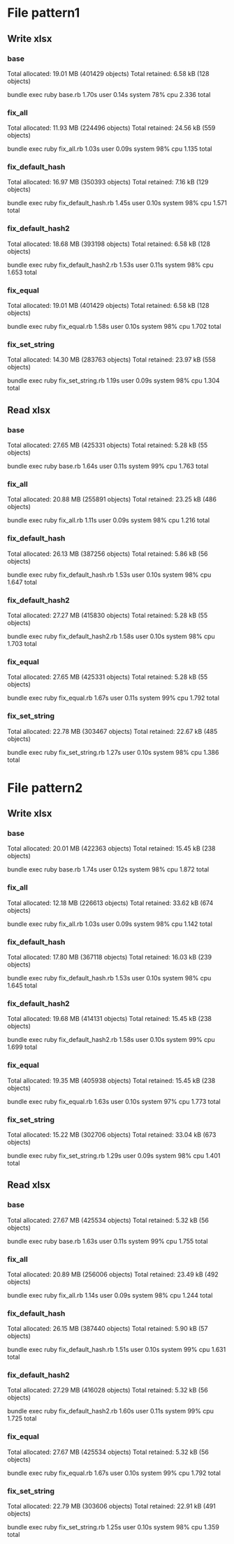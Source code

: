 # File pattern1

## Write xlsx

### base

Total allocated: 19.01 MB (401429 objects)
Total retained:  6.58 kB (128 objects)

bundle exec ruby base.rb  1.70s user 0.14s system 78% cpu 2.336 total

### fix_all

Total allocated: 11.93 MB (224496 objects)
Total retained:  24.56 kB (559 objects)

bundle exec ruby fix_all.rb  1.03s user 0.09s system 98% cpu 1.135 total

### fix_default_hash

Total allocated: 16.97 MB (350393 objects)
Total retained:  7.16 kB (129 objects)

bundle exec ruby fix_default_hash.rb  1.45s user 0.10s system 98% cpu 1.571 total

### fix_default_hash2

Total allocated: 18.68 MB (393198 objects)
Total retained:  6.58 kB (128 objects)

bundle exec ruby fix_default_hash2.rb  1.53s user 0.11s system 98% cpu 1.653 total

### fix_equal

Total allocated: 19.01 MB (401429 objects)
Total retained:  6.58 kB (128 objects)

bundle exec ruby fix_equal.rb  1.58s user 0.10s system 98% cpu 1.702 total

### fix_set_string

Total allocated: 14.30 MB (283763 objects)
Total retained:  23.97 kB (558 objects)

bundle exec ruby fix_set_string.rb  1.19s user 0.09s system 98% cpu 1.304 total

## Read xlsx

### base

Total allocated: 27.65 MB (425331 objects)
Total retained:  5.28 kB (55 objects)

bundle exec ruby base.rb  1.64s user 0.11s system 99% cpu 1.763 total

### fix_all

Total allocated: 20.88 MB (255891 objects)
Total retained:  23.25 kB (486 objects)

bundle exec ruby fix_all.rb  1.11s user 0.09s system 98% cpu 1.216 total

### fix_default_hash

Total allocated: 26.13 MB (387256 objects)
Total retained:  5.86 kB (56 objects)

bundle exec ruby fix_default_hash.rb  1.53s user 0.10s system 98% cpu 1.647 total

### fix_default_hash2

Total allocated: 27.27 MB (415830 objects)
Total retained:  5.28 kB (55 objects)

bundle exec ruby fix_default_hash2.rb  1.58s user 0.10s system 98% cpu 1.703 total

### fix_equal

Total allocated: 27.65 MB (425331 objects)
Total retained:  5.28 kB (55 objects)

bundle exec ruby fix_equal.rb  1.67s user 0.11s system 99% cpu 1.792 total

### fix_set_string

Total allocated: 22.78 MB (303467 objects)
Total retained:  22.67 kB (485 objects)

bundle exec ruby fix_set_string.rb  1.27s user 0.10s system 98% cpu 1.386 total


# File pattern2

## Write xlsx

### base

Total allocated: 20.01 MB (422363 objects)
Total retained:  15.45 kB (238 objects)

bundle exec ruby base.rb  1.74s user 0.12s system 98% cpu 1.872 total

### fix_all

Total allocated: 12.18 MB (226613 objects)
Total retained:  33.62 kB (674 objects)

bundle exec ruby fix_all.rb  1.03s user 0.09s system 98% cpu 1.142 total

### fix_default_hash

Total allocated: 17.80 MB (367118 objects)
Total retained:  16.03 kB (239 objects)

bundle exec ruby fix_default_hash.rb  1.53s user 0.10s system 98% cpu 1.645 total

### fix_default_hash2

Total allocated: 19.68 MB (414131 objects)
Total retained:  15.45 kB (238 objects)

bundle exec ruby fix_default_hash2.rb  1.58s user 0.10s system 99% cpu 1.699 total

### fix_equal

Total allocated: 19.35 MB (405938 objects)
Total retained:  15.45 kB (238 objects)

bundle exec ruby fix_equal.rb  1.63s user 0.10s system 97% cpu 1.773 total

### fix_set_string

Total allocated: 15.22 MB (302706 objects)
Total retained:  33.04 kB (673 objects)

bundle exec ruby fix_set_string.rb  1.29s user 0.09s system 98% cpu 1.401 total

## Read xlsx

### base

Total allocated: 27.67 MB (425534 objects)
Total retained:  5.32 kB (56 objects)

bundle exec ruby base.rb  1.63s user 0.11s system 99% cpu 1.755 total

### fix_all

Total allocated: 20.89 MB (256006 objects)
Total retained:  23.49 kB (492 objects)

bundle exec ruby fix_all.rb  1.14s user 0.09s system 98% cpu 1.244 total

### fix_default_hash

Total allocated: 26.15 MB (387440 objects)
Total retained:  5.90 kB (57 objects)

bundle exec ruby fix_default_hash.rb  1.51s user 0.10s system 99% cpu 1.631 total

### fix_default_hash2

Total allocated: 27.29 MB (416028 objects)
Total retained:  5.32 kB (56 objects)

bundle exec ruby fix_default_hash2.rb  1.60s user 0.11s system 99% cpu 1.725 total

### fix_equal

Total allocated: 27.67 MB (425534 objects)
Total retained:  5.32 kB (56 objects)

bundle exec ruby fix_equal.rb  1.67s user 0.10s system 99% cpu 1.792 total

### fix_set_string

Total allocated: 22.79 MB (303606 objects)
Total retained:  22.91 kB (491 objects)

bundle exec ruby fix_set_string.rb  1.25s user 0.10s system 98% cpu 1.359 total
